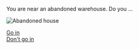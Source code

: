 You are near an abandoned warehouse. Do you ...

![Abandoned house](https://upload.wikimedia.org/wikipedia/commons/e/ed/Abandoned_house_in_White_Marsh%2C_Virginia.jpg "Logo Title Text 1")

[Go in](situations/two-rooms.md)  
[Don't go in](situations/are-you-sure.md)
